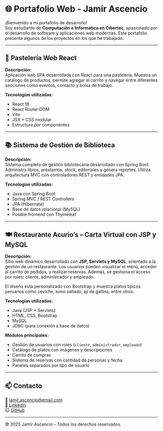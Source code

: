 # 🌐 Portafolio Web - Jamir Ascencio

¡Bienvenido a mi portafolio de desarrollo!  
Soy estudiante de **Computación e Informática en Cibertec**, apasionado por el desarrollo de software y aplicaciones web modernas. Este portafolio presenta algunos de los proyectos en los que he trabajado.

---

## 🧁 Pastelería Web React

**Descripción:**  
Aplicación web SPA desarrollada con React para una pastelería. Muestra un catálogo de productos, permite agregar al carrito y navegar entre diferentes secciones como eventos, contacto y bolsa de trabajo.

**Tecnologías utilizadas:**
- React 18
- React Router DOM
- Vite
- JSX + CSS modular
- Estructura por componentes

---

## 📚 Sistema de Gestión de Biblioteca

**Descripción:**  
Sistema completo de gestión bibliotecaria desarrollado con Spring Boot. Administra libros, préstamos, stock, editoriales y genera reportes. Utiliza arquitectura MVC con controladores REST y entidades JPA.

**Tecnologías utilizadas:**
- Java con Spring Boot
- Spring MVC / REST Controllers
- JPA (Hibernate)
- Base de datos relacional (MySQL)
- Posible frontend con Thymeleaf

---

## 🍽️ Restaurante Acurio’s – Carta Virtual con JSP y MySQL

**Descripción:**  
Sitio web dinámico desarrollado con **JSP, Servlets y MySQL**, orientado a la gestión de un restaurante. Los usuarios pueden visualizar el menú, acceder al carrito de pedidos, y realizar reservas. Además, se gestiona el acceso por roles: cliente, administrador y empleado.

El diseño está personalizado con Bootstrap y muestra platos típicos peruanos como ceviche, lomo saltado, ají de gallina, entre otros.

**Tecnologías utilizadas:**
- Java (JSP + Servlets)
- HTML, CSS, Bootstrap
- MySQL
- JDBC (para conexión a base de datos)

**Módulos principales:**
- Gestión de usuarios con roles (`cliente`, `administrador`, `empleado`)
- Catálogo de platos con imágenes y descripciones
- Carrito de compras
- Sistema de reservas con cantidad de personas y fecha
- Paneles separados por tipo de usuario

---

## 📫 Contacto

📧 jamir.ascencio@email.com  
🔗 [LinkedIn](https://www.linkedin.com/in/jamirascencio)  
🐱 [GitHub](https://github.com/jamirascencio)

---

© 2025 Jamir Ascencio – Todos los derechos reservados.
